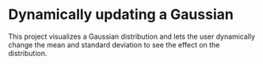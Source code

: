 # Dynamically updating a Gaussian
This project visualizes a Gaussian distribution and lets the user dynamically change the mean and standard deviation to see the effect on the distribution. 
